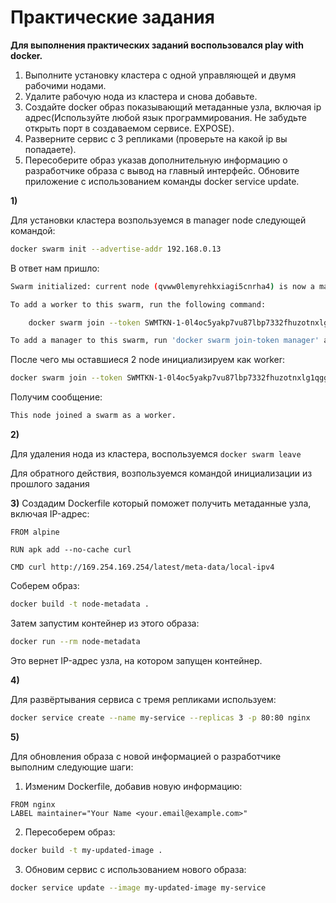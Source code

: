 # Практические задания

**Для выполнения практических заданий воспользовался play with docker.**


1. Выполните установку кластера с одной управляющей и двумя рабочими нодами.
2. Удалите рабочую нода из кластера и снова добавьте.
3. Создайте docker образ показывающий метаданные узла, включая ip адрес(Используйте любой язык программирования. Не забудьте открыть порт в создаваемом сервисе. EXPOSE).
4. Разверните сервис с 3 репликами (проверьте на какой ip вы попадаете).
5. Пересоберите образ указав дополнительную информацию о разработчике образа с вывод на главный интерфейс. Обновите приложение с использованием команды docker service update.

**1)** 

Для установки кластера возпользуемся в manager node следующей командой:

```sh
docker swarm init --advertise-addr 192.168.0.13
```

В ответ нам пришло:

```sh
Swarm initialized: current node (qvww0lemyrehkxiagi5cnrha4) is now a manager.

To add a worker to this swarm, run the following command:

    docker swarm join --token SWMTKN-1-0l4oc5yakp7vu87lbp7332fhuzotnxlg1qgg5rgvaonj6s33os-6dx29058plw9mn29116frp0jn 192.168.0.13:2377

To add a manager to this swarm, run 'docker swarm join-token manager' and follow the instructions.
```

После чего мы оставшиеся 2 node инициализируем как worker:

```sh
docker swarm join --token SWMTKN-1-0l4oc5yakp7vu87lbp7332fhuzotnxlg1qgg5rgvaonj6s33os-6dx29058plw9mn29116frp0jn 192.168.0.13:2377
```

Получим сообщение:

```sh
This node joined a swarm as a worker.
```

**2)**

Для удаления нода из кластера, воспользуемся `docker swarm leave`

Для обратного действия, возпользуемся командой инициализации из прошлого задания

**3)**
Создадим Dockerfile который поможет получить метаданные узла, включая IP-адрес:

```
FROM alpine

RUN apk add --no-cache curl

CMD curl http://169.254.169.254/latest/meta-data/local-ipv4
```

Соберем образ:

```sh
docker build -t node-metadata .
```

Затем запустим контейнер из этого образа:

```sh
docker run --rm node-metadata
```

Это вернет IP-адрес узла, на котором запущен контейнер.

**4)**

   Для развёртывания сервиса с тремя репликами используем:

```sh
docker service create --name my-service --replicas 3 -p 80:80 nginx
```


**5)**

Для обновления образа с новой информацией о разработчике выполним следующие шаги:

1. Изменим Dockerfile, добавив новую информацию:

```
FROM nginx
LABEL maintainer="Your Name <your.email@example.com>"
```

2. Пересоберем образ:

```sh
docker build -t my-updated-image .
```

3. Обновим сервис с использованием нового образа:

```sh
docker service update --image my-updated-image my-service
```

